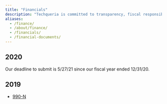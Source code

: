 ```yaml
---
title: "Financials"
description: "Techqueria is committed to transparency, fiscal responsibility, the sustainability of our org, and making the most of every dollar we receive."
aliases:
  - /finance/
  - /about/finance/
  - /financials/
  - /financial-documents/
---
```


## 2020

Our deadline to submit is 5/27/21 since our fiscal year ended 12/31/20.

## 2019

- [990-N](https://drive.google.com/file/d/1zhe4QL-b5jtoAPHBjD9y2zjAkDg5Y5n4/view?usp=sharing)
